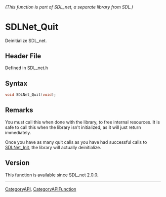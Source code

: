 ###### (This function is part of SDL_net, a separate library from SDL.)
# SDLNet_Quit

Deinitialize SDL_net.

## Header File

Defined in SDL_net.h

## Syntax

```c
void SDLNet_Quit(void);

```

## Remarks

You must call this when done with the library, to free internal resources.
It is safe to call this when the library isn't initialized, as it will just
return immediately.

Once you have as many quit calls as you have had successful calls to
[SDLNet_Init](SDLNet_Init), the library will actually deinitialize.

## Version

This function is available since SDL_net 2.0.0.

----
[CategoryAPI](CategoryAPI), [CategoryAPIFunction](CategoryAPIFunction)

